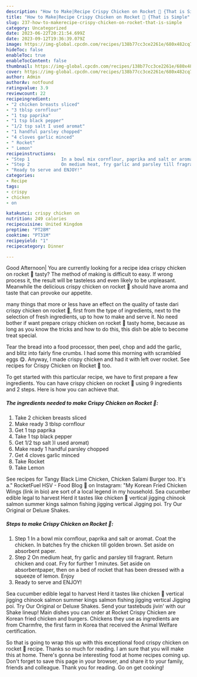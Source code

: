 ```yaml
---
description: "How to Make|Recipe Crispy Chicken on Rocket 🚀 {That is Simple"
title: "How to Make|Recipe Crispy Chicken on Rocket 🚀 {That is Simple"
slug: 237-how-to-makerecipe-crispy-chicken-on-rocket-that-is-simple
category: Uncategorized
date: 2023-06-22T20:21:54.699Z
date: 2023-09-12T19:36:39.079Z
image: https://img-global.cpcdn.com/recipes/138b77cc3ce2261e/680x482cq70/crispy-chicken-on-rocket-recipe-main-photo.jpg
hideToc: false
enableToc: true
enableTocContent: false
thumbnail: https://img-global.cpcdn.com/recipes/138b77cc3ce2261e/680x482cq70/crispy-chicken-on-rocket-recipe-main-photo.jpg
cover: https://img-global.cpcdn.com/recipes/138b77cc3ce2261e/680x482cq70/crispy-chicken-on-rocket-recipe-main-photo.jpg
author: Admin
authorAv: notfound
ratingvalue: 3.9
reviewcount: 22
recipeingredient:
- "2 chicken breasts sliced"
- "3 tblsp cornflour"
- "1 tsp paprika"
- "1 tsp black pepper"
- "1/2 tsp salt I used aromat"
- "1 handful parsley chopped"
- "4 cloves garlic minced"
- " Rocket"
- " Lemon"
recipeinstructions:
- "Step 1            In a bowl mix cornflour, paprika and salt or aromat. Coat the chicken. In batches fry the chicken till golden brown. Set aside on absorbent paper."
- "Step 2            On medium heat, fry garlic and parsley till fragrant. Return chicken and coat. Fry for further 1 minutes. Set aside on absorbentpaper, then on a bed of rocket that has been dressed with a squeeze of lemon.  Enjoy"
- "Ready to serve and ENJOY!"
categories:
- Recipe
tags:
- crispy
- chicken
- on

katakunci: crispy chicken on 
nutrition: 249 calories
recipecuisine: United Kingdom
preptime: "PT28M"
cooktime: "PT31M"
recipeyield: "1"
recipecategory: Dinner

---
```



Good Afternoon| You are currently looking for a recipe idea crispy chicken on rocket 🚀 tasty? The method of making is difficult to easy. If wrong process it, the result will be tasteless and even likely to be unpleasant. Meanwhile the delicious crispy chicken on rocket 🚀 should have aroma and taste that can provoke our appetite.






many things that more or less have an effect on the quality of taste dari crispy chicken on rocket 🚀, first from the type of ingredients, next to the selection of fresh ingredients, up to how to make and serve it. No need bother if want prepare crispy chicken on rocket 🚀 tasty home, because as long as you know the tricks and how to do this, this dish be able to become treat special.


Tear the bread into a food processor, then peel, chop and add the garlic, and blitz into fairly fine crumbs. I had some this morning with scrambled eggs 😋. Anyway, I made crispy chicken and had it with left over rocket. See recipes for Crispy Chicken on Rocket 🚀 too.


To get started with this particular recipe, we have to first prepare a few ingredients. You can have crispy chicken on rocket 🚀 using 9 ingredients and 2 steps. Here is how you can achieve that.

<!--inarticleads1-->

##### The ingredients needed to make Crispy Chicken on Rocket 🚀:

1. Take 2 chicken breasts sliced
1. Make ready 3 tblsp cornflour
1. Get 1 tsp paprika
1. Take 1 tsp black pepper
1. Get 1/2 tsp salt )I used aromat)
1. Make ready 1 handful parsley chopped
1. Get 4 cloves garlic minced
1. Take  Rocket
1. Take  Lemon


See recipes for Tangy Black Lime Chicken, Chicken Salami Burger too. It&#39;s a.&#34; RocketFuel HSV - Food Blog 🚀 on Instagram: &#34;My Korean Fried Chicken Wings (link in bio) are sort of a local legend in my household. Sea cucumber edible legal to harvest Herd it tastes like chicken 🐔 vertical jigging chinook salmon summer kings salmon fishing jigging vertical Jigging poi. Try Our Original or Deluxe Shakes. 

<!--inarticleads2-->

##### Steps to make Crispy Chicken on Rocket 🚀:

1. Step 1            In a bowl mix cornflour, paprika and salt or aromat. Coat the chicken. In batches fry the chicken till golden brown. Set aside on absorbent paper.
1. Step 2            On medium heat, fry garlic and parsley till fragrant. Return chicken and coat. Fry for further 1 minutes. Set aside on absorbentpaper, then on a bed of rocket that has been dressed with a squeeze of lemon.  Enjoy
1. Ready to serve and ENJOY!

Sea cucumber edible legal to harvest Herd it tastes like chicken 🐔 vertical jigging chinook salmon summer kings salmon fishing jigging vertical Jigging poi. Try Our Original or Deluxe Shakes. Send your tastebuds jivin&#39; with our Shake lineup! Main dishes you can order at Rocket Crispy Chicken are Korean fried chicken and burgers. Chickens they use as ingredients are from Charmfre, the first farm in Korea that received the Animal Welfare certification. 

So that is going to wrap this up with this exceptional food crispy chicken on rocket 🚀 recipe. Thanks so much for reading. I am sure that you will make this at home. There's gonna be interesting food at home recipes coming up. Don't forget to save this page in your browser, and share it to your family, friends and colleague. Thank you for reading. Go on get cooking!
